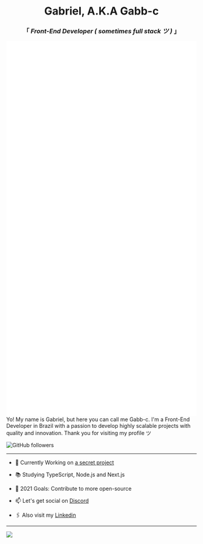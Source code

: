 <div align="center" justify="center">
 
<h1>Gabriel, A.K.A Gabb-c</h1>
<h3> 「  <em>Front-End Developer ( sometimes full stack ツ ) </em>  」 </h3>

</div>

<img align="right" alt="Metrics" src="https://github.com/Gabb-c/Gabb-c/blob/main/github-metrics.svg" />

<p align="left" >
Yo! My name is Gabriel, but here you can call me Gabb-c. I'm a Front-End Developer in Brazil with a passion to develop highly scalable projects with quality and innovation. Thank you for visiting my profile ツ
<br/>
</p>

<img alt="GitHub followers" src="https://img.shields.io/github/followers/Gabb-c?style=social" />

----
 - 🔭 Currently Working on [a secret project](https://www.youtube.com/watch?v=dQw4w9WgXcQ)

 - 📚 Studying TypeScript, Node.js and Next.js

 - 🏹 2021 Goals: Contribute to more open-source

 - 📫 Let's get social on [Discord](https://discordapp.com/users/345609067181375490/)

 - 🖇 Also visit my [Linkedin](https://www.linkedin.com/in/gabriel-da-cunha/)
----

<img align="left" width="40%" src="https://github-readme-stats.vercel.app/api?username=Gabb-c&count_private=true&show_icons=true&theme=tokyonight" />

<!-- If you're using "main" as default branch
![Metrics](https://github.com/Gabb-c/Gabb-c/blob/main/github-metrics.svg)
-->
